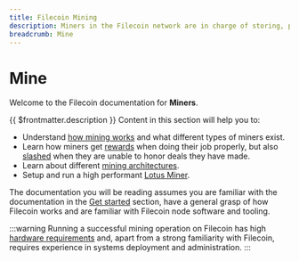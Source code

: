 ```yaml
---
title: Filecoin Mining
description: Miners in the Filecoin network are in charge of storing, providing content and issuing new blocks.
breadcrumb: Mine
---
```


# Mine

Welcome to the Filecoin documentation for **Miners**.

{{ $frontmatter.description }} Content in this section will help you to:

- Understand [how mining works](how-mining-works.md) and what different types of miners exist.
- Learn how miners get [rewards](mining-rewards.md) when doing their job properly, but also [slashed](slashing.md) when they are unable to honor deals they have made.
- Learn about different [mining architectures](mining-architectures.md).
- Setup and run a high performant [Lotus Miner](https://lotus.filecoin.io/docs/storage-providers/overview/).

The documentation you will be reading assumes you are familiar with the documentation in the [Get started](../get-started) section, have a general grasp of how Filecoin works and are familiar with Filecoin node software and tooling.

:::warning
Running a successful mining operation on Filecoin has high [hardware requirements](hardware-requirements.md) and, apart from a strong familiarity with Filecoin, requires experience in systems deployment and administration.
:::
